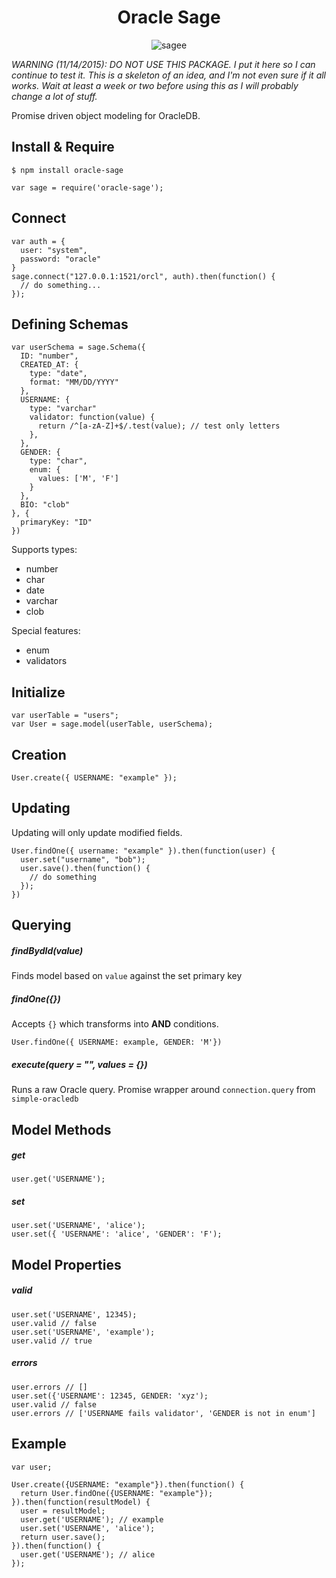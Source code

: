 <h1 align="center">Oracle Sage</h1>
<p align="center">
  <img src="http://i.imgur.com/TR5LYwo.png" alt="sagee"/>
</p>


*WARNING (11/14/2015): DO NOT USE THIS PACKAGE. I put it here so I can continue to test it. This is a skeleton of an idea, and I'm not even sure if it all works. Wait at least a week or two before using this as I will probably change a lot of stuff.*

Promise driven object modeling for OracleDB.

## Install & Require

`$ npm install oracle-sage`

```
var sage = require('oracle-sage');
```

## Connect

```
var auth = {
  user: "system",
  password: "oracle"
}
sage.connect("127.0.0.1:1521/orcl", auth).then(function() {
  // do something...
});

```

## Defining Schemas

```
var userSchema = sage.Schema({
  ID: "number",
  CREATED_AT: {
    type: "date",
    format: "MM/DD/YYYY"
  },  
  USERNAME: {
    type: "varchar"
    validator: function(value) {
      return /^[a-zA-Z]+$/.test(value); // test only letters
    },    
  },
  GENDER: {
    type: "char",
    enum: {
      values: ['M', 'F']
    }
  },
  BIO: "clob"
}, {
  primaryKey: "ID"
})
```

Supports types:

- number
- char
- date
- varchar
- clob

Special features:

- enum 
- validators

## Initialize

```
var userTable = "users";
var User = sage.model(userTable, userSchema);
```

## Creation

```
User.create({ USERNAME: "example" });
```

## Updating

Updating will only update modified fields.

```
User.findOne({ username: "example" }).then(function(user) {
  user.set("username", "bob");
  user.save().then(function() {
    // do something
  });
})
```

## Querying

##### findBydId(value)

Finds model based on `value` against the set primary key

##### findOne({})

Accepts `{}` which transforms into **AND** conditions.

```
User.findOne({ USERNAME: example, GENDER: 'M'})
```

##### execute(query = "", values = {})

Runs a raw Oracle query. Promise wrapper around `connection.query` from `simple-oracledb`

## Model Methods

##### get

```
user.get('USERNAME');
```

##### set

```
user.set('USERNAME', 'alice');
user.set({ 'USERNAME': 'alice', 'GENDER': 'F');
```

## Model Properties


##### valid

```
user.set('USERNAME', 12345);
user.valid // false
user.set('USERNAME', 'example');
user.valid // true
```

##### errors

```
user.errors // []
user.set({'USERNAME': 12345, GENDER: 'xyz');
user.valid // false
user.errors // ['USERNAME fails validator', 'GENDER is not in enum']
```

## Example

```
var user;

User.create({USERNAME: "example"}).then(function() {
  return User.findOne({USERNAME: "example"});
}).then(function(resultModel) {
  user = resultModel;  
  user.get('USERNAME'); // example
  user.set('USERNAME', 'alice');
  return user.save();
}).then(function() {
  user.get('USERNAME'); // alice
});
            
```